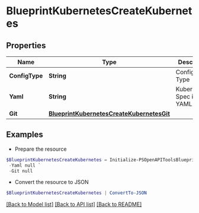 # BlueprintKubernetesCreateKubernetes
## Properties

Name | Type | Description | Notes
------------ | ------------- | ------------- | -------------
**ConfigType** | **String** | Configuration Type | 
**Yaml** | **String** | Kubernetes Spec in YAML | [optional] 
**Git** | [**BlueprintKubernetesCreateKubernetesGit**](BlueprintKubernetesCreateKubernetesGit.md) |  | [optional] 

## Examples

- Prepare the resource
```powershell
$BlueprintKubernetesCreateKubernetes = Initialize-PSOpenAPIToolsBlueprintKubernetesCreateKubernetes  -ConfigType null `
 -Yaml null `
 -Git null
```

- Convert the resource to JSON
```powershell
$BlueprintKubernetesCreateKubernetes | ConvertTo-JSON
```

[[Back to Model list]](../README.md#documentation-for-models) [[Back to API list]](../README.md#documentation-for-api-endpoints) [[Back to README]](../README.md)

